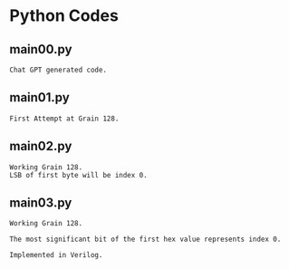 # Python Codes

## main00.py

    Chat GPT generated code.

## main01.py

    First Attempt at Grain 128.

## main02.py

    Working Grain 128. 
    LSB of first byte will be index 0.

## main03.py

    Working Grain 128. 

    The most significant bit of the first hex value represents index 0.

    Implemented in Verilog.

